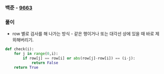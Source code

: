 ### 백준  - [9663](https://www.acmicpc.net/problem/9663)

### 풀이

* row 별로 검사를 해 나가는 방식 - 같은 행이거나 또는 대각선 상에 있을 때 바로 제외해버리기.

```Python
def check(i):
    for j in range(0,i):
        if row[j] == row[i] or abs(row[j]-row[i]) == (i-j):
            return False
    return True
```

